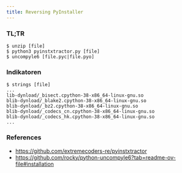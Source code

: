 ```yaml
---
title: Reversing PyInstaller
---
```


### TL;TR

```
$ unzip [file]
$ python3 pyinstxtractor.py [file]
$ uncompyle6 [file.pyc|file.pyo]
```

### Indikatoren

```
$ strings [file]
...
lib-dynload/_bisect.cpython-38-x86_64-linux-gnu.so
blib-dynload/_blake2.cpython-38-x86_64-linux-gnu.so
blib-dynload/_bz2.cpython-38-x86_64-linux-gnu.so
blib-dynload/_codecs_cn.cpython-38-x86_64-linux-gnu.so
blib-dynload/_codecs_hk.cpython-38-x86_64-linux-gnu.so
...
```

### References

- https://github.com/extremecoders-re/pyinstxtractor
- https://github.com/rocky/python-uncompyle6?tab=readme-ov-file#installation
